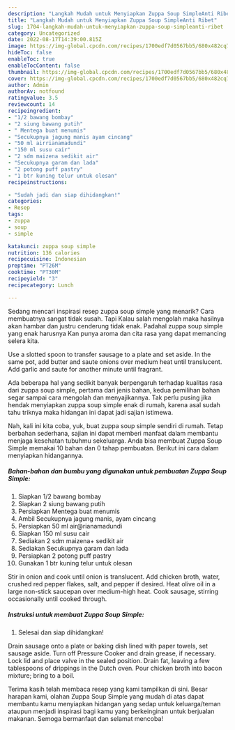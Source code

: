 ```yaml
---
description: "Langkah Mudah untuk Menyiapkan Zuppa Soup SimpleAnti Ribet"
title: "Langkah Mudah untuk Menyiapkan Zuppa Soup SimpleAnti Ribet"
slug: 1704-langkah-mudah-untuk-menyiapkan-zuppa-soup-simpleanti-ribet
category: Uncategorized
date: 2022-08-17T14:39:00.815Z
image: https://img-global.cpcdn.com/recipes/1700edf7d0567bb5/680x482cq70/zuppa-soup-simple-foto-resep-utama.jpg
hideToc: false
enableToc: true
enableTocContent: false
thumbnail: https://img-global.cpcdn.com/recipes/1700edf7d0567bb5/680x482cq70/zuppa-soup-simple-foto-resep-utama.jpg
cover: https://img-global.cpcdn.com/recipes/1700edf7d0567bb5/680x482cq70/zuppa-soup-simple-foto-resep-utama.jpg
author: Admin
authorAv: notfound
ratingvalue: 3.5
reviewcount: 14
recipeingredient:
- "1/2 bawang bombay"
- "2 siung bawang putih"
- " Mentega buat menumis"
- "Secukupnya jagung manis ayam cincang"
- "50 ml airrianamadundi"
- "150 ml susu cair"
- "2 sdm maizena sedikit air"
- "Secukupnya garam dan lada"
- "2 potong puff pastry"
- "1 btr kuning telur untuk olesan"
recipeinstructions:

- "Sudah jadi dan siap dihidangkan!"
categories:
- Resep
tags:
- zuppa
- soup
- simple

katakunci: zuppa soup simple 
nutrition: 136 calories
recipecuisine: Indonesian
preptime: "PT26M"
cooktime: "PT30M"
recipeyield: "3"
recipecategory: Lunch

---
```



Sedang mencari inspirasi resep zuppa soup simple yang menarik? Cara membuatnya sangat tidak susah. Tapi Kalau salah mengolah maka hasilnya akan hambar dan justru cenderung tidak enak. Padahal zuppa soup simple yang enak harusnya Kan punya aroma dan cita rasa yang dapat memancing selera kita.


Use a slotted spoon to transfer sausage to a plate and set aside. In the same pot, add butter and saute onions over medium heat until translucent. Add garlic and saute for another minute until fragrant.

Ada beberapa hal yang sedikit banyak berpengaruh terhadap kualitas rasa dari zuppa soup simple, pertama dari jenis bahan, kedua pemilihan bahan segar sampai cara mengolah dan menyajikannya. Tak perlu pusing jika hendak menyiapkan zuppa soup simple enak di rumah, karena asal sudah tahu triknya maka hidangan ini dapat jadi sajian istimewa.


Nah, kali ini kita coba, yuk, buat zuppa soup simple sendiri di rumah. Tetap berbahan sederhana, sajian ini dapat memberi manfaat dalam membantu menjaga kesehatan tubuhmu sekeluarga. Anda bisa membuat Zuppa Soup Simple memakai 10 bahan dan 0 tahap pembuatan. Berikut ini cara dalam menyiapkan hidangannya.

<!--inarticleads1-->

##### Bahan-bahan dan bumbu yang digunakan untuk pembuatan Zuppa Soup Simple:

1. Siapkan 1/2 bawang bombay
1. Siapkan 2 siung bawang putih
1. Persiapkan  Mentega buat menumis
1. Ambil Secukupnya jagung manis, ayam cincang
1. Persiapkan 50 ml air@rianamadundi
1. Siapkan 150 ml susu cair
1. Sediakan 2 sdm maizena+ sedikit air
1. Sediakan Secukupnya garam dan lada
1. Persiapkan 2 potong puff pastry
1. Gunakan 1 btr kuning telur untuk olesan


Stir in onion and cook until onion is translucent. Add chicken broth, water, crushed red pepper flakes, salt, and pepper if desired. Heat olive oil in a large non-stick saucepan over medium-high heat. Cook sausage, stirring occasionally until cooked through. 

<!--inarticleads2-->

##### Instruksi untuk membuat Zuppa Soup Simple:


1. Selesai dan siap dihidangkan!

Drain sausage onto a plate or baking dish lined with paper towels, set sausage aside. Turn off Pressure Cooker and drain grease, if necessary. Lock lid and place valve in the sealed position. Drain fat, leaving a few tablespoons of drippings in the Dutch oven. Pour chicken broth into bacon mixture; bring to a boil. 

Terima kasih telah membaca resep yang kami tampilkan di sini. Besar harapan kami, olahan Zuppa Soup Simple yang mudah di atas dapat membantu kamu menyiapkan hidangan yang sedap untuk keluarga/teman ataupun menjadi inspirasi bagi kamu yang berkeinginan untuk berjualan makanan. Semoga bermanfaat dan selamat mencoba!
